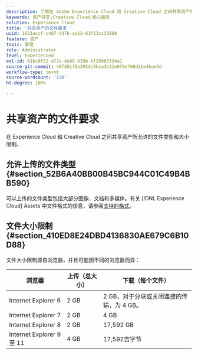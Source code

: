 ```yaml
---
description: 了解在 Adobe Experience Cloud 和 Creative Cloud 之间共享资产所允许的文件类型和大小限制。
keywords: 资产共享;Creative Cloud;核心服务
solution: Experience Cloud
title: '共享资产的文件要求 '
uuid: 1621accf-c407-437b-ae12-61f13cc338d0
feature: 资产
topic: 管理
role: Administrator
level: Experienced
exl-id: 61bc8f52-a77e-4e85-939b-6f29963334a1
source-git-commit: 40fd81f8a293dc5bca3b41e8f6e708d1be4bae5d
workflow-type: tm+mt
source-wordcount: '130'
ht-degree: 100%

---
```


# 共享资产的文件要求

在 Experience Cloud 和 Creative Cloud 之间共享资产所允许的文件类型和大小限制。

## 允许上传的文件类型 {#section_52B6A40BB00B45BC944C01C49B4BB590}

可以上传的文件类型包括大部分图像、文档和多媒体。有关 [!DNL Experience Cloud] Assets 中文件格式的信息，请参阅[支持的格式](https://helpx.adobe.com/cn/experience-manager/brand-portal/using/brand-portal-supported-formats.html)。

## 文件大小限制 {#section_410ED8E24DBD4136830AE679C6B10D88}

文件大小限制源自浏览器，并且可能因不同的浏览器而异：

| 浏览器 | 上传（总大小） | 下载（每个文件） |
|--- |--- |--- |
| Internet Explorer 6 | 2 GB | 2 GB，对于分块或关闭连接的传输，为 4 GB。 |
| Internet Explorer 7 | 2 GB | 4 GB |
| Internet Explorer 8 | 2 GB | 17,592 GB |
| Internet Explorer 9 至 11 | 4 GB | 17,592吉字节 |
